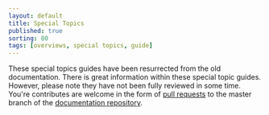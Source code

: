 ```yaml
---
layout: default
title: Special Topics
published: true
sorting: 80
tags: [overviews, special topics, guide]
---
```


These special topics guides have been resurrected from the old documentation.
There is great information within these special topic guides. However, please
note they have not been fully reviewed in some time. You're contributes are
welcome in the form of
[pull requests](https://github.com/cfengine/documentation/pulls) to the master
branch of the
[documentation repository](https://github.com/cfengine/documentation).
